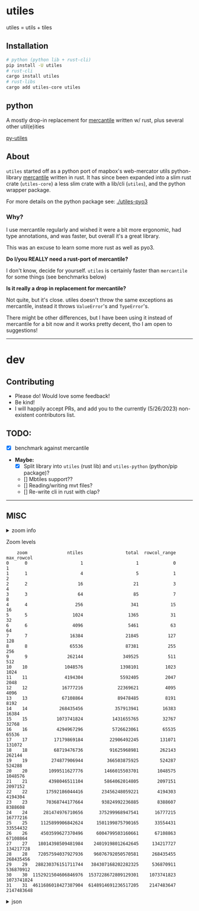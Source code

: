 # utiles

utiles = utils + tiles


## Installation

```bash
# python (python lib + rust-cli)
pip install -U utiles 
# rust-cli
cargo install utiles
# rust-libs
cargo add utiles-core utiles
```

## python

A mostly drop-in replacement for [mercantile](https://github.com/mapbox/mercantile) written w/ rust, plus several other util(e)ities

[py-utiles](https://github.com/jessekrubin/utiles/tree/main/utiles-pyo3)

## About

`utiles` started off as a python port of mapbox's web-mercator utils
python-library [mercantile](https://github.com/mapbox/mercantile) written
in rust. It has since been expanded into a slim rust crate (`utiles-core`)
a less slim crate with a lib/cli (`utiles`), and the python wrapper package.

For more details on the python package see: [./utiles-pyo3](https://github.com/jessekrubin/utiles/tree/main/utiles-pyo3)

### Why? 

I use mercantile regularly and wished it were a bit more ergonomic, had type annotations, and was faster, but overall
it's a great library.

This was an excuse to learn some more rust as well as pyo3.

**Do I/you REALLY need a rust-port of mercantile?**

I don't know, decide for yourself. `utiles` is certainly faster than `mercantile` for some things (see benchmarks below)

**Is it really a drop in replacement for mercantile?**

Not quite, but it's close. utiles doesn't throw the same exceptions as mercantile, instead it throws `ValueError`'s and
`TypeError`'s.

There might be other differences, but I have been using it instead of mercantile for a bit now and it works pretty decent, tho I am open to suggestions!

___

# dev

##  Contributing

 - Please do! Would love some feedback!
 - Be kind!
 - I will happily accept PRs, and add you to the currently (5/26/2023) non-existent contributors list.

## TODO:
 
 - [X] benchmark against mercantile
 - **Maybe:**
   - [X] Split library into `utiles` (rust lib) and `utiles-python` (python/pip package)?
   - [] Mbtiles support??
   - [] Reading/writing mvt files?
   - [] Re-write cli in rust with clap?

___

## MISC 

<details>
<summary>zoom info</summary>

| zoom |                    ntiles |                     total |  rowcol_range |    max_rowcol |
|-----:|--------------------------:|--------------------------:|--------------:|--------------:|
|    0 |                         1 |                         1 |             0 |             1 |
|    1 |                         4 |                         5 |             1 |             2 |
|    2 |                        16 |                        21 |             3 |             4 |
|    3 |                        64 |                        85 |             7 |             8 |
|    4 |                       256 |                       341 |            15 |            16 |
|    5 |                     1_024 |                     1_365 |            31 |            32 |
|    6 |                     4_096 |                     5_461 |            63 |            64 |
|    7 |                    16_384 |                    21_845 |           127 |           128 |
|    8 |                    65_536 |                    87_381 |           255 |           256 |
|    9 |                   262_144 |                   349_525 |           511 |           512 |
|   10 |                 1_048_576 |                 1_398_101 |         1_023 |         1_024 |
|   11 |                 4_194_304 |                 5_592_405 |         2_047 |         2_048 |
|   12 |                16_777_216 |                22_369_621 |         4_095 |         4_096 |
|   13 |                67_108_864 |                89_478_485 |         8_191 |         8_192 |
|   14 |               268_435_456 |               357_913_941 |        16_383 |        16_384 |
|   15 |             1_073_741_824 |             1_431_655_765 |        32_767 |        32_768 |
|   16 |             4_294_967_296 |             5_726_623_061 |        65_535 |        65_536 |
|   17 |            17_179_869_184 |            22_906_492_245 |       131_071 |       131_072 |
|   18 |            68_719_476_736 |            91_625_968_981 |       262_143 |       262_144 |
|   19 |           274_877_906_944 |           366_503_875_925 |       524_287 |       524_288 |
|   20 |         1_099_511_627_776 |         1_466_015_503_701 |     1_048_575 |     1_048_576 |
|   21 |         4_398_046_511_104 |         5_864_062_014_805 |     2_097_151 |     2_097_152 |
|   22 |        17_592_186_044_416 |        23_456_248_059_221 |     4_194_303 |     4_194_304 |
|   23 |        70_368_744_177_664 |        93_824_992_236_885 |     8_388_607 |     8_388_608 |
|   24 |       281_474_976_710_656 |       375_299_968_947_541 |    16_777_215 |    16_777_216 |
|   25 |     1_125_899_906_842_624 |     1_501_199_875_790_165 |    33_554_431 |    33_554_432 |
|   26 |     4_503_599_627_370_496 |     6_004_799_503_160_661 |    67_108_863 |    67_108_864 |
|   27 |    18_014_398_509_481_984 |    24_019_198_012_642_645 |   134_217_727 |   134_217_728 |
|   28 |    72_057_594_037_927_936 |    96_076_792_050_570_581 |   268_435_455 |   268_435_456 |
|   29 |   288_230_376_151_711_744 |   384_307_168_202_282_325 |   536_870_911 |   536_870_912 |
|   30 | 1_152_921_504_606_846_976 | 1_537_228_672_809_129_301 | 1_073_741_823 | 1_073_741_824 |
|   31 | 4_611_686_018_427_387_904 | 6_148_914_691_236_517_205 | 2_147_483_647 | 2_147_483_648 |

</details>


Zoom levels

```
    zoom               ntiles                total  rowcol_range  max_rowcol
0      0                    1                    1             0           1
1      1                    4                    5             1           2
2      2                   16                   21             3           4
3      3                   64                   85             7           8
4      4                  256                  341            15          16
5      5                 1024                 1365            31          32
6      6                 4096                 5461            63          64
7      7                16384                21845           127         128
8      8                65536                87381           255         256
9      9               262144               349525           511         512
10    10              1048576              1398101          1023        1024
11    11              4194304              5592405          2047        2048
12    12             16777216             22369621          4095        4096
13    13             67108864             89478485          8191        8192
14    14            268435456            357913941         16383       16384
15    15           1073741824           1431655765         32767       32768
16    16           4294967296           5726623061         65535       65536
17    17          17179869184          22906492245        131071      131072
18    18          68719476736          91625968981        262143      262144
19    19         274877906944         366503875925        524287      524288
20    20        1099511627776        1466015503701       1048575     1048576
21    21        4398046511104        5864062014805       2097151     2097152
22    22       17592186044416       23456248059221       4194303     4194304
23    23       70368744177664       93824992236885       8388607     8388608
24    24      281474976710656      375299968947541      16777215    16777216
25    25     1125899906842624     1501199875790165      33554431    33554432
26    26     4503599627370496     6004799503160661      67108863    67108864
27    27    18014398509481984    24019198012642645     134217727   134217728
28    28    72057594037927936    96076792050570581     268435455   268435456
29    29   288230376151711744   384307168202282325     536870911   536870912
30    30  1152921504606846976  1537228672809129301    1073741823  1073741824
31    31  4611686018427387904  6148914691236517205    2147483647  2147483648
```

<details>
<summary>json</summary>

```json
[
  {
    "max_rowcol": 1,
    "ntiles": 1,
    "rowcol_range": 0,
    "total": 1,
    "zoom": 0
  },
  {
    "max_rowcol": 2,
    "ntiles": 4,
    "rowcol_range": 1,
    "total": 5,
    "zoom": 1
  },
  {
    "max_rowcol": 4,
    "ntiles": 16,
    "rowcol_range": 3,
    "total": 21,
    "zoom": 2
  },
  {
    "max_rowcol": 8,
    "ntiles": 64,
    "rowcol_range": 7,
    "total": 85,
    "zoom": 3
  },
  {
    "max_rowcol": 16,
    "ntiles": 256,
    "rowcol_range": 15,
    "total": 341,
    "zoom": 4
  },
  {
    "max_rowcol": 32,
    "ntiles": 1024,
    "rowcol_range": 31,
    "total": 1365,
    "zoom": 5
  },
  {
    "max_rowcol": 64,
    "ntiles": 4096,
    "rowcol_range": 63,
    "total": 5461,
    "zoom": 6
  },
  {
    "max_rowcol": 128,
    "ntiles": 16384,
    "rowcol_range": 127,
    "total": 21845,
    "zoom": 7
  },
  {
    "max_rowcol": 256,
    "ntiles": 65536,
    "rowcol_range": 255,
    "total": 87381,
    "zoom": 8
  },
  {
    "max_rowcol": 512,
    "ntiles": 262144,
    "rowcol_range": 511,
    "total": 349525,
    "zoom": 9
  },
  {
    "max_rowcol": 1024,
    "ntiles": 1048576,
    "rowcol_range": 1023,
    "total": 1398101,
    "zoom": 10
  },
  {
    "max_rowcol": 2048,
    "ntiles": 4194304,
    "rowcol_range": 2047,
    "total": 5592405,
    "zoom": 11
  },
  {
    "max_rowcol": 4096,
    "ntiles": 16777216,
    "rowcol_range": 4095,
    "total": 22369621,
    "zoom": 12
  },
  {
    "max_rowcol": 8192,
    "ntiles": 67108864,
    "rowcol_range": 8191,
    "total": 89478485,
    "zoom": 13
  },
  {
    "max_rowcol": 16384,
    "ntiles": 268435456,
    "rowcol_range": 16383,
    "total": 357913941,
    "zoom": 14
  },
  {
    "max_rowcol": 32768,
    "ntiles": 1073741824,
    "rowcol_range": 32767,
    "total": 1431655765,
    "zoom": 15
  },
  {
    "max_rowcol": 65536,
    "ntiles": 4294967296,
    "rowcol_range": 65535,
    "total": 5726623061,
    "zoom": 16
  },
  {
    "max_rowcol": 131072,
    "ntiles": 17179869184,
    "rowcol_range": 131071,
    "total": 22906492245,
    "zoom": 17
  },
  {
    "max_rowcol": 262144,
    "ntiles": 68719476736,
    "rowcol_range": 262143,
    "total": 91625968981,
    "zoom": 18
  },
  {
    "max_rowcol": 524288,
    "ntiles": 274877906944,
    "rowcol_range": 524287,
    "total": 366503875925,
    "zoom": 19
  },
  {
    "max_rowcol": 1048576,
    "ntiles": 1099511627776,
    "rowcol_range": 1048575,
    "total": 1466015503701,
    "zoom": 20
  },
  {
    "max_rowcol": 2097152,
    "ntiles": 4398046511104,
    "rowcol_range": 2097151,
    "total": 5864062014805,
    "zoom": 21
  },
  {
    "max_rowcol": 4194304,
    "ntiles": 17592186044416,
    "rowcol_range": 4194303,
    "total": 23456248059221,
    "zoom": 22
  },
  {
    "max_rowcol": 8388608,
    "ntiles": 70368744177664,
    "rowcol_range": 8388607,
    "total": 93824992236885,
    "zoom": 23
  },
  {
    "max_rowcol": 16777216,
    "ntiles": 281474976710656,
    "rowcol_range": 16777215,
    "total": 375299968947541,
    "zoom": 24
  },
  {
    "max_rowcol": 33554432,
    "ntiles": 1125899906842624,
    "rowcol_range": 33554431,
    "total": 1501199875790165,
    "zoom": 25
  },
  {
    "max_rowcol": 67108864,
    "ntiles": 4503599627370496,
    "rowcol_range": 67108863,
    "total": 6004799503160661,
    "zoom": 26
  },
  {
    "max_rowcol": 134217728,
    "ntiles": 18014398509481984,
    "rowcol_range": 134217727,
    "total": 24019198012642645,
    "zoom": 27
  },
  {
    "max_rowcol": 268435456,
    "ntiles": 72057594037927936,
    "rowcol_range": 268435455,
    "total": 96076792050570581,
    "zoom": 28
  },
  {
    "max_rowcol": 536870912,
    "ntiles": 288230376151711744,
    "rowcol_range": 536870911,
    "total": 384307168202282325,
    "zoom": 29
  },
  {
    "max_rowcol": 1073741824,
    "ntiles": 1152921504606846976,
    "rowcol_range": 1073741823,
    "total": 1537228672809129301,
    "zoom": 30
  },
  {
    "max_rowcol": 2147483648,
    "ntiles": 4611686018427387904,
    "rowcol_range": 2147483647,
    "total": 6148914691236517205,
    "zoom": 31
  }
]
```

</details>
